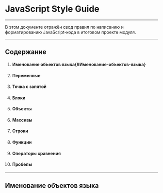# JavaScript Style Guide

---

В этом документе отражён свод правил по написанию и форматированию JavaScript-кода в итоговом проекте модуля.

---

## Содержание

1. #### Именование объектов языка{#Именование-объектов-языка}
2. #### Переменные
3. #### Точка с запятой
4. #### Блоки
5. #### Объекты
6. #### Массивы
7. #### Строки
8. #### Функции
9. #### Операторы сравнения
10. #### Пробелы

---

## Именование объектов языка


